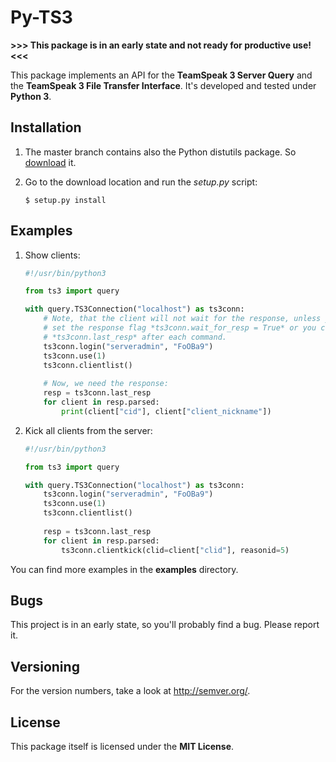 # Py-TS3

**>>> This package is in an early state and not ready for productive use!<<<**

This package implements an API for the **TeamSpeak 3 Server Query** and the
**TeamSpeak 3 File Transfer Interface**. 
It's developed and tested under **Python 3**.

## Installation

1.	The master branch contains also the Python distutils package. So
	[download](https://github.com/benediktschmitt/emsm/archive/master.zip) it.
	
2.	Go to the download location and run the *setup.py* script:

	```Shell
	$ setup.py install
	```

## Examples
1. Show clients:

	```Python
	#!/usr/bin/python3

	from ts3 import query

	with query.TS3Connection("localhost") as ts3conn:
		# Note, that the client will not wait for the response, unless you
		# set the response flag *ts3conn.wait_for_resp = True* or you call
		# *ts3conn.last_resp* after each command.
		ts3conn.login("serveradmin", "FoOBa9")
		ts3conn.use(1)
		ts3conn.clientlist()
		
		# Now, we need the response:
		resp = ts3conn.last_resp
		for client in resp.parsed:
			print(client["cid"], client["client_nickname"])	
	```

2. Kick all clients from the server:

	```Python
	#!/usr/bin/python3

	from ts3 import query

	with query.TS3Connection("localhost") as ts3conn:
		ts3conn.login("serveradmin", "FoOBa9")
		ts3conn.use(1)
		ts3conn.clientlist()
		
		resp = ts3conn.last_resp
		for client in resp.parsed:
			ts3conn.clientkick(clid=client["clid"], reasonid=5)
	```
	
You can find more examples in the **examples** directory.

## Bugs
This project is in an early state, so you'll probably find a bug. Please report
it.

## Versioning
For the version numbers, take a look at http://semver.org/.

## License
This package itself is licensed under the **MIT License**.